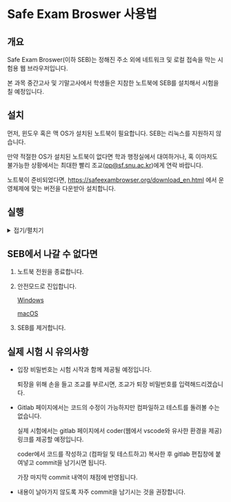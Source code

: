 # Safe Exam Broswer 사용법
## 개요
Safe Exam Broswer(이하 SEB)는 정해진 주소 외에 네트워크 및 로컬 접속을 막는 시험용 웹 브라우저입니다. 

본 과목 중간고사 및 기말고사에서 학생들은 지참한 노트북에 SEB를 설치해서 시험을 칠 예정입니다. 

## 설치
먼저, 윈도우 혹은 맥 OS가 설치된 노트북이 필요합니다. 
SEB는 리눅스를 지원하지 않습니다. 

만약 적절한 OS가 설치된 노트북이 없다면 학과 행정실에서 대여하거나, 혹 이마저도 불가능한 상황에서는 최대한 빨리 조교(pp@sf.snu.ac.kr)에게 연락 바랍니다. 

노트북이 준비되었다면, https://safeexambrowser.org/download_en.html 에서 운영체제에 맞는 버전을 다운받아 설치합니다. 

## 실행

<details>
<summary>접기/펼치기</summary>

1. 제공된 SEB Configuration File의 압축을 풀고 실행합니다. 

주의 : 실행 전에 입장 비밀번호와 퇴장 비밀번호를 각각 외워두어야 합니다. 
비밀번호를 모르면 입/퇴장이 불가능합니다. 

2. 입장 비밀번호를 입력합니다. 
![](./09.png)

3. gitlab 계정으로 로그인합니다. 
(실제 시험에서는 시험용 계정이 제공될 예정입니다.)

4. pp-assignment-0 repository에 들어갑니다. 
(실제 시험에서는 시험용 repository에 들어가시면 됩니다.)
![](./10.png)

5. Edit - Web IDE 를 눌러 편집창을 띄웁니다. 
![](./11.png)

6. 좌하단의 버튼을 눌러 창을 전환하고, 원래 gitlab 페이지에서 아무 문장이나 복사합니다. 

7. 편집창으로 돌아가 `src/main/scala/Main.scala` 파일의 내용을 적당히 수정하고 저장합니다. 
    혹 붙여넣기가 안 된다면 원본 문장을 하이라이트한 후 Drag and Drop 해보십시오. 
![](./12.png)

8. 편집창 왼쪽의 git UI를 통해 Commit message를 적고, `Commit to 'main'` 버튼을 누릅니다. 
![](./13.png)

8-1. 경고가 뜬다면 Continue 버튼을 눌러 무시합니다. 
![](./14.png)

9. 원래 gitlab 페이지로 돌아가 commit이 반영된 것을 확인합니다. 
![](./15.png)

10. 우하단의 버튼을 누르고 퇴장 비밀번호를 입력해서 퇴장합니다.

</details>

## SEB에서 나갈 수 없다면
1. 노트북 전원을 종료합니다. 
2. 안전모드로 진입합니다. 

    [Windows](https://support.microsoft.com/en-us/windows/start-your-pc-in-safe-mode-in-windows-92c27cff-db89-8644-1ce4-b3e5e56fe234)

    [macOS](https://support.apple.com/guide/mac-help/start-up-your-mac-in-safe-mode-mh21245/mac#:~:text=Turn%20on%20or%20restart%20your,Boot%E2%80%9D%20in%20the%20menu%20bar)

3. SEB를 제거합니다. 

## 실제 시험 시 유의사항
- 입장 비밀번호는 시험 시작과 함께 제공될 예정입니다. 

    퇴장을 위해 손을 들고 조교를 부르시면, 조교가 퇴장 비밀번호를 입력해드리겠습니다. 

- Gitlab 페이지에서는 코드의 수정이 가능하지만 컴파일하고 테스트를 돌려볼 수는 없습니다. 

    실제 시험에서는 gitlab 페이지에서 coder(웹에서 vscode와 유사한 환경을 제공) 링크를 제공할 예정입니다. 

    coder에서 코드를 작성하고 (컴파일 및 테스트하고) 복사한 후 gitlab 편집창에 붙여넣고 commit을 남기시면 됩니다. 

    가장 마지막 commit 내역이 채점에 반영됩니다. 

- 내용이 날아가지 않도록 자주 commit을 남기시는 것을 권장합니다. 